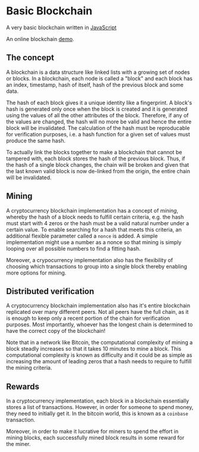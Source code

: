 # Basic Blockchain

A very basic blockchain written in [JavaScript](https://codingislove.com/simple-blockchain-javascript/)

An online blockchain [demo](https://anders.com/blockchain/).

## The concept

A blockchain is a data structure like linked lists with a growing set of nodes or blocks. In a blockchain, each node is called a "block" and each block has an index, timestamp, hash of itself, hash of the previous block and some data.

The hash of each block gives it a unique identity like a fingerprint. A block's hash is generated only once when the block is created and it is generated using the values of all the other attributes of the block. Therefore, if any of the values are changed, the hash will no more be valid and hence the entire block will be invalidated. The calculation of the hash must be reproducable for verification purposes, i.e. a hash function for a given set of values must produce the same hash.

To actually link the blocks together to make a blockchain that cannot be tampered with, each block stores the hash of the previous block. Thus, if the hash of a single block changes, the chain will be broken and given that the last known valid block is now de-linked from the origin, the entire chain will be invalidated.

## Mining

A cryptocurrency blockchain implementation has a concept of _mining_, whereby the hash of a block needs to fulfill certain criteria, e.g. the hash must start with 4 zeros or the hash must be a valid natural number under a certain value. To enable searching for a hash that meets this criteria, an additional flexible parameter called a `nonce` is added. A simple implementation might use a number as a nonce so that mining is simply looping over all possible numbers to find a fitting hash.

Moreover, a crypocurrency implementation also has the flexibility of choosing which transactions to group into a single block thereby enabling more options for mining.

## Distributed verification

A cryptocurrency blockchain implementation also has it's entire blockchain replicated over many different peers. Not all peers have the full chain, as it is enough to keep only a recent portion of the chain for verification purposes. Most importantly, whoever has the longest chain is determined to have the correct copy of the blockchain!

Note that in a network like Bitcoin, the computational complexity of mining a block steadly increases so that it takes 10 minutes to mine a block. This computational complexity is known as difficulty and it could be as simple as increasing the amount of leading zeros that a hash needs to require to fulfill the mining criteria.

## Rewards

In a cryptocurrency implementation, each block in a blockchain essentially stores a list of transactions. However, in order for someone to spend money, they need to initially get it. In the bitcoin world, this is known as a `coinbase` transaction.

Moreover, in order to make it lucrative for miners to spend the effort in mining blocks, each successfully mined block results in some reward for the miner.



